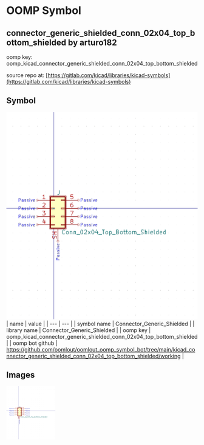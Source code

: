 # OOMP Symbol  
## connector_generic_shielded_conn_02x04_top_bottom_shielded  by arturo182  
  
oomp key: oomp_kicad_connector_generic_shielded_conn_02x04_top_bottom_shielded  
  
source repo at: [https://gitlab.com/kicad/libraries/kicad-symbols](https://gitlab.com/kicad/libraries/kicad-symbols)  
## Symbol  
  
[![working.png](working_600.png)](working.png)  
| name | value | 
| --- | --- | 
| symbol name | Connector_Generic_Shielded | 
| library name | Connector_Generic_Shielded | 
| oomp key | oomp_kicad_connector_generic_shielded_conn_02x04_top_bottom_shielded | 
| oomp bot github | https://github.com/oomlout/oomlout_oomp_symbol_bot/tree/main/kicad_connector_generic_shielded_conn_02x04_top_bottom_shielded/working | 
## Images  
  
[![working.png](working_140.png)](working.png)  
